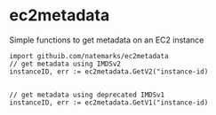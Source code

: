 # ec2metadata
Simple functions to get metadata on an EC2 instance
```
import githuib.com/natemarks/ec2metadata
// get metadata using IMDSv2
instanceID, err := ec2metadata.GetV2("instance-id)


// get metadata using deprecated IMDSv1
instanceID, err := ec2metadata.GetV1("instance-id)
```
